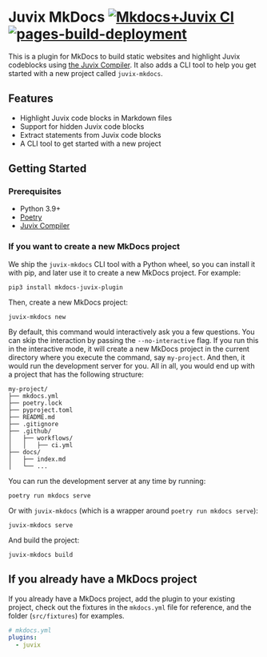 # Juvix MkDocs [![Mkdocs+Juvix CI](https://github.com/anoma/juvix-mkdocs/actions/workflows/ci.yml/badge.svg)](https://github.com/anoma/juvix-mkdocs/actions/workflows/ci.yml) [![pages-build-deployment](https://github.com/anoma/juvix-mkdocs/actions/workflows/pages/pages-build-deployment/badge.svg)](https://github.com/anoma/juvix-mkdocs/actions/workflows/pages/pages-build-deployment)

This is a plugin for MkDocs to build static websites and highlight Juvix
codeblocks using [the Juvix Compiler](https://docs.juvix.org). It also adds a
CLI tool to help you get started with a new project called `juvix-mkdocs`.

## Features

- Highlight Juvix code blocks in Markdown files
- Support for hidden Juvix code blocks
- Extract statements from Juvix code blocks
- A CLI tool to get started with a new project

## Getting Started

### Prerequisites

- Python 3.9+
- [Poetry](https://python-poetry.org/docs/#installation)
- [Juvix Compiler](https://docs.juvix.org/)

### If you want to create a new MkDocs project

We ship the `juvix-mkdocs` CLI tool with a Python wheel, so you can install it
with pip, and later use it to create a new MkDocs project. For example:

```shell
pip3 install mkdocs-juvix-plugin
```

Then, create a new MkDocs project:

```shell
juvix-mkdocs new
```

By default, this command would interactively ask you a few questions. You can
skip the interaction by passing the `--no-interactive` flag. If you run this in
the interactive mode, it will create a new MkDocs project in the current
directory where you execute the command, say `my-project`. And then, it would
run the development server for you. All in all, you would end up with a project
that has the following structure:

```
my-project/
├── mkdocs.yml
├── poetry.lock
├── pyproject.toml
├── README.md
├── .gitignore
├── .github/
│   ├── workflows/
│   │   ├── ci.yml
├── docs/
│   ├── index.md
│   └── ...
```

You can run the development server at any time by running:

```shell
poetry run mkdocs serve
```

Or with `juvix-mkdocs` (which is a wrapper around `poetry run mkdocs serve`):

```shell
juvix-mkdocs serve
```

And build the project:

```shell
juvix-mkdocs build
```

## If you already have a MkDocs project

If you already have a MkDocs project, add the plugin to your existing project,
check out the fixtures in the `mkdocs.yml` file for reference, and the folder
(`src/fixtures`) for examples.

```yaml
# mkdocs.yml
plugins:
  - juvix
```